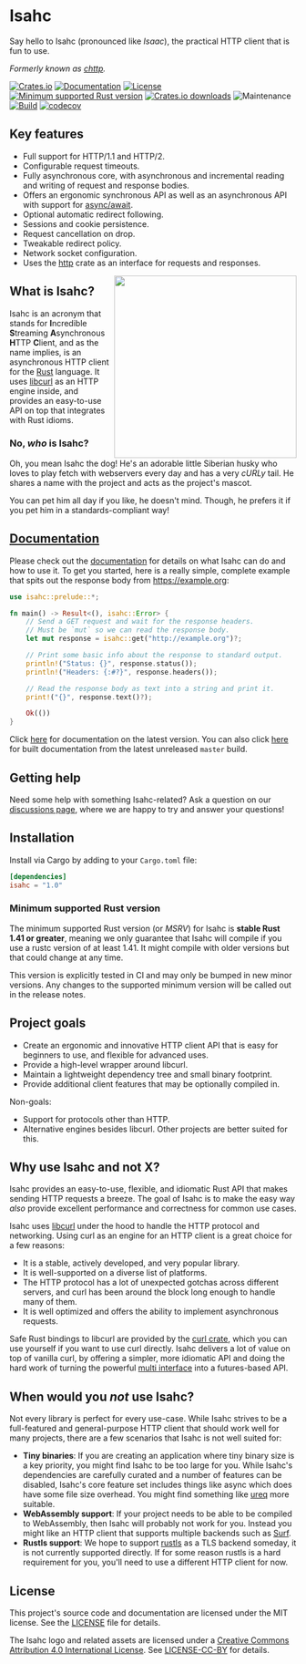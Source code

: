 # Isahc

Say hello to Isahc (pronounced like _Isaac_), the practical HTTP client that is fun to use.

_Formerly known as [chttp]._

[![Crates.io](https://img.shields.io/crates/v/isahc.svg)](https://crates.io/crates/isahc)
[![Documentation](https://docs.rs/isahc/badge.svg)][documentation]
[![License](https://img.shields.io/badge/license-MIT-blue.svg)](LICENSE)
[![Minimum supported Rust version](https://img.shields.io/badge/rustc-1.41+-yellow.svg)](#minimum-supported-rust-version)
[![Crates.io downloads](https://img.shields.io/crates/d/isahc)](https://crates.io/crates/isahc)
![Maintenance](https://img.shields.io/badge/maintenance-actively--developed-brightgreen.svg)
[![Build](https://github.com/sagebind/isahc/workflows/ci/badge.svg)](https://github.com/sagebind/isahc/actions)
[![codecov](https://codecov.io/gh/sagebind/isahc/branch/master/graph/badge.svg)](https://codecov.io/gh/sagebind/isahc)

## Key features

- Full support for HTTP/1.1 and HTTP/2.
- Configurable request timeouts.
- Fully asynchronous core, with asynchronous and incremental reading and writing of request and response bodies.
- Offers an ergonomic synchronous API as well as an asynchronous API with support for [async/await].
- Optional automatic redirect following.
- Sessions and cookie persistence.
- Request cancellation on drop.
- Tweakable redirect policy.
- Network socket configuration.
- Uses the [http] crate as an interface for requests and responses.

<img src="media/isahc.svg.png" width="320" align="right">

## What is Isahc?

Isahc is an acronym that stands for **I**ncredible **S**treaming **A**synchronous **H**TTP **C**lient, and as the name implies, is an asynchronous HTTP client for the [Rust] language. It uses [libcurl] as an HTTP engine inside, and provides an easy-to-use API on top that integrates with Rust idioms.

### No, _who_ is Isahc?

Oh, you mean Isahc the dog! He's an adorable little Siberian husky who loves to play fetch with webservers every day and has a very _cURLy_ tail. He shares a name with the project and acts as the project's mascot.

You can pet him all day if you like, he doesn't mind. Though, he prefers it if you pet him in a standards-compliant way!

## [Documentation]

Please check out the [documentation] for details on what Isahc can do and how to use it. To get you started, here is a really simple, complete example that spits out the response body from https://example.org:

```rust
use isahc::prelude::*;

fn main() -> Result<(), isahc::Error> {
    // Send a GET request and wait for the response headers.
    // Must be `mut` so we can read the response body.
    let mut response = isahc::get("http://example.org")?;

    // Print some basic info about the response to standard output.
    println!("Status: {}", response.status());
    println!("Headers: {:#?}", response.headers());

    // Read the response body as text into a string and print it.
    print!("{}", response.text()?);

    Ok(())
}
```

Click [here][documentation] for documentation on the latest version. You can also click [here](https://sagebind.github.io/isahc/isahc/) for built documentation from the latest unreleased `master` build.

## Getting help

Need some help with something Isahc-related? Ask a question on our [discussions page][discussions], where we are happy to try and answer your questions!

## Installation

Install via Cargo by adding to your `Cargo.toml` file:

```toml
[dependencies]
isahc = "1.0"
```

### Minimum supported Rust version

The minimum supported Rust version (or _MSRV_) for Isahc is **stable Rust 1.41 or greater**, meaning we only guarantee that Isahc will compile if you use a rustc version of at least 1.41. It might compile with older versions but that could change at any time.

This version is explicitly tested in CI and may only be bumped in new minor versions. Any changes to the supported minimum version will be called out in the release notes.

## Project goals

- Create an ergonomic and innovative HTTP client API that is easy for beginners to use, and flexible for advanced uses.
- Provide a high-level wrapper around libcurl.
- Maintain a lightweight dependency tree and small binary footprint.
- Provide additional client features that may be optionally compiled in.

Non-goals:

- Support for protocols other than HTTP.
- Alternative engines besides libcurl. Other projects are better suited for this.

## Why use Isahc and not X?

Isahc provides an easy-to-use, flexible, and idiomatic Rust API that makes sending HTTP requests a breeze. The goal of Isahc is to make the easy way _also_ provide excellent performance and correctness for common use cases.

Isahc uses [libcurl] under the hood to handle the HTTP protocol and networking. Using curl as an engine for an HTTP client is a great choice for a few reasons:

- It is a stable, actively developed, and very popular library.
- It is well-supported on a diverse list of platforms.
- The HTTP protocol has a lot of unexpected gotchas across different servers, and curl has been around the block long enough to handle many of them.
- It is well optimized and offers the ability to implement asynchronous requests.

Safe Rust bindings to libcurl are provided by the [curl crate], which you can use yourself if you want to use curl directly. Isahc delivers a lot of value on top of vanilla curl, by offering a simpler, more idiomatic API and doing the hard work of turning the powerful [multi interface] into a futures-based API.

## When would you *not* use Isahc?

Not every library is perfect for every use-case. While Isahc strives to be a full-featured and general-purpose HTTP client that should work well for many projects, there are a few scenarios that Isahc is not well suited for:

- **Tiny binaries**: If you are creating an application where tiny binary size is a key priority, you might find Isahc to be too large for you. While Isahc's dependencies are carefully curated and a number of features can be disabled, Isahc's core feature set includes things like async which does have some file size overhead. You might find something like [ureq] more suitable.
- **WebAssembly support**: If your project needs to be able to be compiled to WebAssembly, then Isahc will probably not work for you. Instead you might like an HTTP client that supports multiple backends such as [Surf].
- **Rustls support**: We hope to support [rustls] as a TLS backend someday, it is not currently supported directly. If for some reason rustls is a hard requirement for you, you'll need to use a different HTTP client for now.

## License

This project's source code and documentation are licensed under the MIT license. See the [LICENSE](LICENSE) file for details.

The Isahc logo and related assets are licensed under a [Creative Commons Attribution 4.0 International License][cc-by]. See [LICENSE-CC-BY](LICENSE-CC-BY) for details.


[async/await]: https://rust-lang.github.io/async-book/01_getting_started/04_async_await_primer.html
[cc-by]: http://creativecommons.org/licenses/by/4.0/
[chttp]: https://crates.io/crates/chttp
[curl crate]: https://crates.io/crates/curl
[discussions]: https://github.com/sagebind/isahc/discussions
[documentation]: https://docs.rs/isahc
[http]: https://github.com/hyperium/http
[libcurl]: https://curl.haxx.se/libcurl/
[MIT Kerberos]: https://web.mit.edu/kerberos/
[multi interface]: https://curl.haxx.se/libcurl/c/libcurl-multi.html
[rfc4559]: https://tools.ietf.org/html/rfc4559
[rust]: https://www.rustlang.org
[rustls]: https://github.com/ctz/rustls
[serde]: https://serde.rs
[Surf]: https://github.com/http-rs/surf
[ureq]: https://github.com/algesten/ureq
